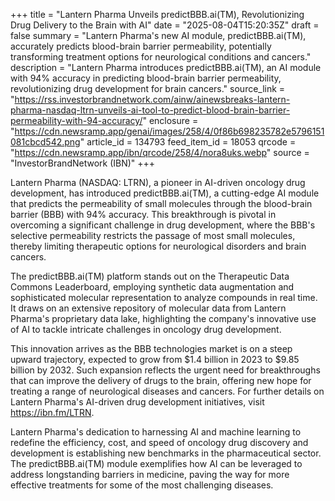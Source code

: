 +++
title = "Lantern Pharma Unveils predictBBB.ai(TM), Revolutionizing Drug Delivery to the Brain with AI"
date = "2025-08-04T15:20:35Z"
draft = false
summary = "Lantern Pharma's new AI module, predictBBB.ai(TM), accurately predicts blood-brain barrier permeability, potentially transforming treatment options for neurological conditions and cancers."
description = "Lantern Pharma introduces predictBBB.ai(TM), an AI module with 94% accuracy in predicting blood-brain barrier permeability, revolutionizing drug development for brain cancers."
source_link = "https://rss.investorbrandnetwork.com/ainw/ainewsbreaks-lantern-pharma-nasdaq-ltrn-unveils-ai-tool-to-predict-blood-brain-barrier-permeability-with-94-accuracy/"
enclosure = "https://cdn.newsramp.app/genai/images/258/4/0f86b698235782e5796151081cbcd542.png"
article_id = 134793
feed_item_id = 18053
qrcode = "https://cdn.newsramp.app/ibn/qrcode/258/4/nora8uks.webp"
source = "InvestorBrandNetwork (IBN)"
+++

<p>Lantern Pharma (NASDAQ: LTRN), a pioneer in AI-driven oncology drug development, has introduced predictBBB.ai(TM), a cutting-edge AI module that predicts the permeability of small molecules through the blood-brain barrier (BBB) with 94% accuracy. This breakthrough is pivotal in overcoming a significant challenge in drug development, where the BBB's selective permeability restricts the passage of most small molecules, thereby limiting therapeutic options for neurological disorders and brain cancers.</p><p>The predictBBB.ai(TM) platform stands out on the Therapeutic Data Commons Leaderboard, employing synthetic data augmentation and sophisticated molecular representation to analyze compounds in real time. It draws on an extensive repository of molecular data from Lantern Pharma's proprietary data lake, highlighting the company's innovative use of AI to tackle intricate challenges in oncology drug development.</p><p>This innovation arrives as the BBB technologies market is on a steep upward trajectory, expected to grow from $1.4 billion in 2023 to $9.85 billion by 2032. Such expansion reflects the urgent need for breakthroughs that can improve the delivery of drugs to the brain, offering new hope for treating a range of neurological diseases and cancers. For further details on Lantern Pharma's AI-driven drug development initiatives, visit <a href='https://ibn.fm/LTRN' rel='nofollow' target='_blank'>https://ibn.fm/LTRN</a>.</p><p>Lantern Pharma's dedication to harnessing AI and machine learning to redefine the efficiency, cost, and speed of oncology drug discovery and development is establishing new benchmarks in the pharmaceutical sector. The predictBBB.ai(TM) module exemplifies how AI can be leveraged to address longstanding barriers in medicine, paving the way for more effective treatments for some of the most challenging diseases.</p>